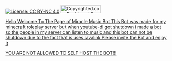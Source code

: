   [![License: CC BY-NC 4.0](https://licensebuttons.net/l/by-nc/4.0/80x15.png)](https://creativecommons.org/licenses/by-nc/4.0/)
<a class="copyrighted-badge" title="Copyrighted.com Registered &amp; Protected" target="_blank" href="https://www.copyrighted.com/work/a1kaus8ULcbpFcrl"><img alt="Copyrighted.com Registered &amp; Protected" border="0" width="125" height="25" srcset="https://static.copyrighted.com/badges/125x25/01_1_2x.png 2x" src="https://static.copyrighted.com/badges/125x25/01_1.png" />


Hello Welcome To The Page of Miracle Music Bot This Bot was made for my minecraft roleplay server but when youtube-dl got shutdown i made a bot so the people in my server can listen to music and this bot can not be shutdown due to the fact that is uses lavalink Please invite the Bot and enjoy It


YOU ARE NOT ALLOWED TO SELF HOST THE BOT!!!

